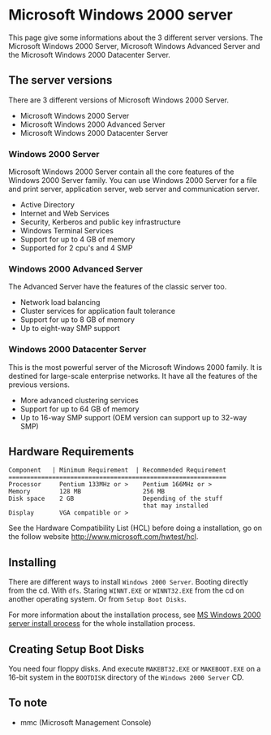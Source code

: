 # Microsoft Windows 2000 server

This page give some informations about the 3 different server versions. The Microsoft Windows 2000 Server, Microsoft Windows Advanced Server and the Microsoft Windows 2000 Datacenter Server.

## The server versions

There are 3 different versions of Microsoft Windows 2000 Server.

-   Microsoft Windows 2000 Server
-   Microsoft Windows 2000 Advanced Server
-   Microsoft Windows 2000 Datacenter Server

### Windows 2000 Server

Microsoft Windows 2000 Server contain all the core features of the Windows 2000 Server family. You can use Windows 2000 Server for a file and print server, application server, web server and communication server.

-   Active Directory
-   Internet and Web Services
-   Security, Kerberos and public key infrastructure
-   Windows Terminal Services
-   Support for up to 4 GB of memory
-   Supported for 2 cpu\'s and 4 SMP

### Windows 2000 Advanced Server

The Advanced Server have the features of the classic server too.

-   Network load balancing
-   Cluster services for application fault tolerance
-   Support for up to 8 GB of memory
-   Up to eight-way SMP support

### Windows 2000 Datacenter Server

This is the most powerful server of the Microsoft Windows 2000 family. It is destined for large-scale enterprise networks. It have all the features of the previous versions.

-   More advanced clustering services
-   Support for up to 64 GB of memory
-   Up to 16-way SMP support (OEM version can support up to 32-way SMP)

## Hardware Requirements

    Component   | Minimum Requirement  | Recommended Requirement
    ============================================================
    Processor     Pentium 133MHz or >    Pentium 166MHz or >
    Memory        128 MB                 256 MB
    Disk space    2 GB                   Depending of the stuff
                                         that may installed
    Display       VGA compatible or >

See the Hardware Compatibility List (HCL) before doing a installation, go on the follow website <http://www.microsoft.com/hwtest/hcl>.

## Installing

There are different ways to install `Windows 2000 Server`. Booting directly from the cd. With `dfs`. Staring `WINNT.EXE` or `WINNT32.EXE` from the cd on another operating system. Or from `Setup Boot Disks`.

For more information about the installation process, see [MS Windows 2000 server install process](http://dvm.zapto.org:8080/pyguicms-dev/articles/view/ms_windows_2000_server_install_process) for the whole installation process.

## Creating Setup Boot Disks

You need four floppy disks. And execute `MAKEBT32.EXE` or `MAKEBOOT.EXE` on a 16-bit system in the `BOOTDISK` directory of the `Windows 2000 Server` CD.

## To note

-   mmc (Microsoft Management Console)
